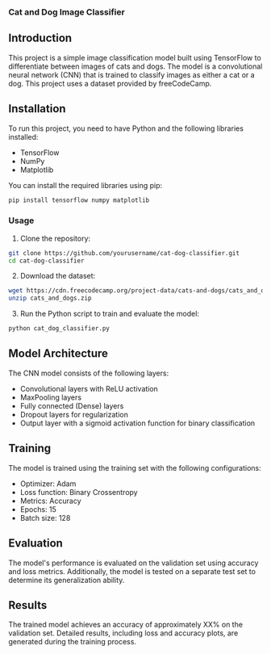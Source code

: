 ### Cat and Dog Image Classifier

## Introduction
This project is a simple image classification model built using TensorFlow to differentiate between images of cats and dogs. The model is a convolutional neural network (CNN) that is trained to classify images as either a cat or a dog. This project uses a dataset provided by freeCodeCamp.

## Installation
To run this project, you need to have Python and the following libraries installed:
- TensorFlow
- NumPy
- Matplotlib

You can install the required libraries using pip:
```bash
pip install tensorflow numpy matplotlib
```

### Usage
1. Clone the repository:
```bash
git clone https://github.com/yourusername/cat-dog-classifier.git
cd cat-dog-classifier
```
2. Download the dataset:
```bash
wget https://cdn.freecodecamp.org/project-data/cats-and-dogs/cats_and_dogs.zip
unzip cats_and_dogs.zip
```
3. Run the Python script to train and evaluate the model:
```bash
python cat_dog_classifier.py
```

## Model Architecture
The CNN model consists of the following layers:
- Convolutional layers with ReLU activation
- MaxPooling layers
- Fully connected (Dense) layers
- Dropout layers for regularization
- Output layer with a sigmoid activation function for binary classification

## Training
The model is trained using the training set with the following configurations:
- Optimizer: Adam
- Loss function: Binary Crossentropy
- Metrics: Accuracy
- Epochs: 15
- Batch size: 128

## Evaluation
The model's performance is evaluated on the validation set using accuracy and loss metrics. Additionally, the model is tested on a separate test set to determine its generalization ability.

## Results
The trained model achieves an accuracy of approximately XX% on the validation set. Detailed results, including loss and accuracy plots, are generated during the training process.


